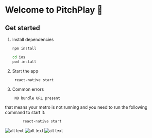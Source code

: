 # Welcome to PitchPlay 👋

## Get started

1. Install dependencies

   ```bash
   npm install
   ```

   ```bash
   cd ios
   pod install
   ```

2. Start the app

   ```bash
    react-native start
   ```
   
3. Common errors

   ```bash
    NO bundle URL present
   ```
that means your metro is not running and you need to run the following command to start it:
```bash
        react-native start
   ```
![alt text](https://github.com/quintonmills/fantasy_sports_app/blob/main/src/assets/images/PresenterScreen.jpg)
![alt text](https://github.com/quintonmills/fantasy_sports_app/blob/main/src/assets/images/PlayerSelectionScreen.jpg)
![alt text](https://github.com/quintonmills/fantasy_sports_app/blob/main/src/assets/images/PrizeScreen.jpg)

